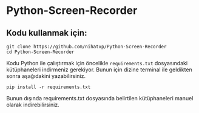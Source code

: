 # Python-Screen-Recorder
## Kodu kullanmak için:
```
git clone https://github.com/nihatxp/Python-Screen-Recorder 
cd Python-Screen-Recorder 
```
Kodu Python ile çalıştırmak için öncelikle `requirements.txt` dosyasındaki kütüphaneleri indirmeniz gerekiyor.
Bunun için dizine terminal ile geldikten sonra aşağıdakini yazabilirsiniz.
```
pip install -r requirements.txt
```
Bunun dışında requirements.txt dosyasında belirtilen kütüphaneleri manuel olarak indirebilirsiniz.
